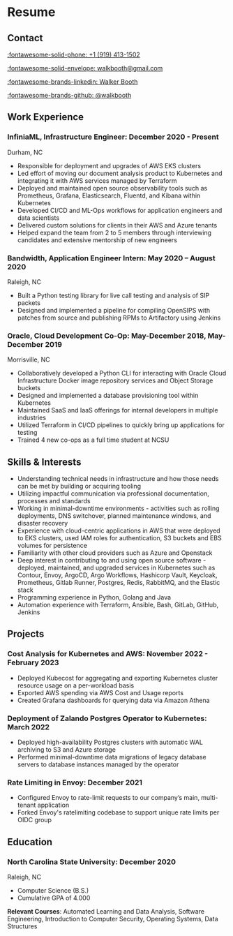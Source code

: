 # Resume

## Contact

[:fontawesome-solid-phone: +1 (919) 413-1502](tel:919-413-1502)

[:fontawesome-solid-envelope: walkbooth@gmail.com](mailto:walkbooth@gmail.com)

[:fontawesome-brands-linkedin: Walker Booth](https://www.linkedin.com/in/walker-booth-9b1700137/)

[:fontawesome-brands-github: @walkbooth](https://github.com/walkbooth)

## Work Experience

### **InfiniaML, Infrastructure Engineer**: December 2020 - Present
Durham, NC

* Responsible for deployment and upgrades of AWS EKS clusters
* Led effort of moving our document analysis product to Kubernetes and integrating it with AWS services managed by Terraform
* Deployed and maintained open source observability tools such as Prometheus, Grafana, Elasticsearch, Fluentd, and Kibana within Kubernetes
* Developed CI/CD and ML-Ops workflows for application engineers and data scientists
* Delivered custom solutions for clients in their AWS and Azure tenants
* Helped expand the team from 2 to 5 members through interviewing candidates and extensive mentorship of new engineers


### **Bandwidth, Application Engineer Intern:** May 2020 – August 2020
Raleigh, NC

* Built a Python testing library for live call testing and analysis of SIP packets
* Designed and implemented a pipeline for compiling OpenSIPS with patches from source and publishing RPMs to Artifactory using Jenkins


### **Oracle, Cloud Development Co-Op:** May-December 2018, May-December 2019
Morrisville, NC

* Collaboratively developed a Python CLI for interacting with Oracle Cloud Infrastructure Docker image repository services and Object Storage buckets
* Designed and implemented a database provisioning tool within Kubernetes
* Maintained SaaS and IaaS offerings for internal developers in multiple industries
* Utilized Terraform in CI/CD pipelines to quickly bring up applications for testing
* Trained 4 new co-ops as a full time student at NCSU

## Skills & Interests
* Understanding technical needs in infrastructure and how those needs can be met by building or acquiring tooling
* Utilizing impactful communication via professional documentation, processes and standards
* Working in minimal-downtime environments - activities such as rolling deployments, DNS switchover, planned maintenance windows, and disaster recovery
* Experience with cloud-centric applications in AWS that were deployed to EKS clusters, used IAM roles for authentication, S3 buckets and EBS volumes for persistence
* Familiarity with other cloud providers such as Azure and Openstack
* Deep interest in contributing to and using open source software - deployed, maintained, and upgraded services in Kubernetes such as Contour, Envoy, ArgoCD, Argo Workflows, Hashicorp Vault, Keycloak, Prometheus, Gitlab Runner, Postgres, Redis, RabbitMQ, and the Elastic stack
* Programming experience in Python, Golang and Java
* Automation experience with Terraform, Ansible, Bash, GitLab, GitHub, Jenkins

## Projects

### **Cost Analysis for Kubernetes and AWS:** November 2022 - February 2023
* Deployed Kubecost for aggregating and exporting Kubernetes cluster resource usage on a per-workload basis
* Exported AWS spending via AWS Cost and Usage reports
* Created Grafana dashboards for querying data via Amazon Athena

### **Deployment of Zalando Postgres Operator to Kubernetes:** March 2022
* Deployed high-availability Postgres clusters with automatic WAL archiving to S3 and Azure storage
* Performed minimal-downtime data migrations of legacy database servers to database instances managed by the operator

### **Rate Limiting in Envoy:** December 2021
* Configured Envoy to rate-limit requests to our company’s main, multi-tenant application
* Forked Envoy's ratelimiting codebase to support unique rate limits per OIDC group

## Education

### **North Carolina State University:** December 2020
Raleigh, NC

* Computer Science (B.S.)
* Cumulative GPA of 4.000

**Relevant Courses**: Automated Learning and Data Analysis, Software Engineering, Introduction to Computer Security, Operating Systems, Data Structures
